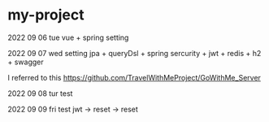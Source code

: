 # my-project

2022 09 06 tue 
vue + spring setting

2022 09 07 wed
setting jpa + queryDsl + spring sercurity + jwt + redis + h2 + swagger

I referred to this https://github.com/TravelWithMeProject/GoWithMe_Server

2022 09 08 tur
test

2022 09 09 fri
test jwt -> reset -> reset
